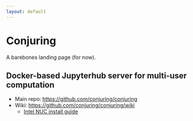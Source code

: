 ```yaml
---
layout: default
---
```

# Conjuring

A barebones landing page (for now).

## Docker-based Jupyterhub server for multi-user computation

- Main repo: <https://github.com/conjuring/conjuring>
- Wiki: <https://github.com/conjuring/conjuring/wiki>
  + [Intel NUC install guide](https://github.com/conjuring/conjuring/wiki/Install-Intel-NUC8i7BEH)
